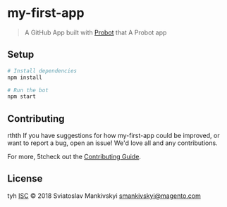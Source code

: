 # my-first-app

> A GitHub App built with [Probot](https://probot.github.io) that A Probot app

## Setup

```sh
# Install dependencies
npm install

# Run the bot
npm start
```

## Contributing
rthth
If you have suggestions for how my-first-app could be improved, or want to report a bug, open an issue! We'd love all and any contributions.

For more, 5tcheck out the [Contributing Guide](CONTRIBUTING.md).

## License
tyh
[ISC](LICENSE) © 2018 Sviatoslav Mankivskyi <smankivskyi@magento.com>
